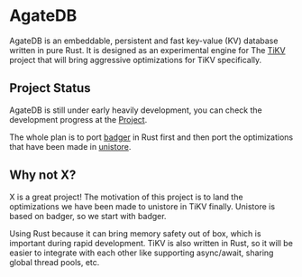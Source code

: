 # AgateDB

AgateDB is an embeddable, persistent and fast key-value (KV) database written
in pure Rust. It is designed as an experimental engine for The [TiKV][1]
project that will bring aggressive optimizations for TiKV specifically.

## Project Status

AgateDB is still under early heavily development, you can check the development
progress at the [Project][2].

The whole plan is to port [badger][3] in Rust first and then port the
optimizations that have been made in [unistore][4].

[1]: https://github.com/tikv/tikv
[2]: https://github.com/tikv/agatedb/projects/1
[3]: https://github.com/dgraph-io/badger/tree/45bca18f24ef5cc04701a1e17448ddfce9372da0
[4]: https://github.com/ngaut/unistore

## Why not X?

X is a great project! The motivation of this project is to land the
optimizations we have been made to unistore in TiKV finally. Unistore is based
on badger, so we start with badger.

Using Rust because it can bring memory safety out of box, which is important
during rapid development. TiKV is also written in Rust, so it will be easier
to integrate with each other like supporting async/await, sharing global
thread pools, etc.

